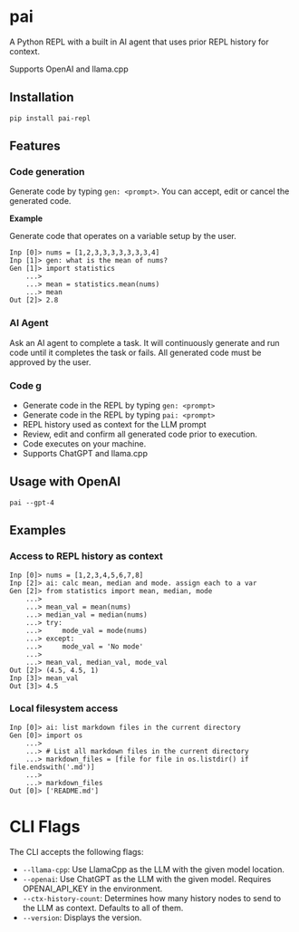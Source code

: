 # pai
A Python REPL with a built in AI agent that uses prior REPL history for context.

Supports OpenAI and llama.cpp

## Installation
```
pip install pai-repl
```

## Features

### Code generation
Generate code by typing `gen: <prompt>`. You can accept, edit or cancel the generated code.

**Example**

Generate code that operates on a variable setup by the user.
```
Inp [0]> nums = [1,2,3,3,3,3,3,3,3,4]
Inp [1]> gen: what is the mean of nums?
Gen [1]> import statistics
    ...>
    ...> mean = statistics.mean(nums)
    ...> mean
Out [2]> 2.8
```

### AI Agent
Ask an AI agent to complete a task. It will continuously generate and run code until it completes the task or fails. All generated code must be approved by the user.




### Code g
- Generate code in the REPL by typing `gen: <prompt>`
- Generate code in the REPL by typing `pai: <prompt>`
- REPL history used as context for the LLM prompt
- Review, edit and confirm all generated code prior to execution.
- Code executes on your machine.
- Supports ChatGPT and llama.cpp


## Usage with OpenAI
```
pai --gpt-4
```

## Examples

### Access to REPL history as context
```
Inp [0]> nums = [1,2,3,4,5,6,7,8]
Inp [2]> ai: calc mean, median and mode. assign each to a var
Gen [2]> from statistics import mean, median, mode
    ...>
    ...> mean_val = mean(nums)
    ...> median_val = median(nums)
    ...> try:
    ...>     mode_val = mode(nums)
    ...> except:
    ...>     mode_val = 'No mode'
    ...>
    ...> mean_val, median_val, mode_val
Out [2]> (4.5, 4.5, 1)
Inp [3]> mean_val
Out [3]> 4.5
```

### Local filesystem access
```
Inp [0]> ai: list markdown files in the current directory
Gen [0]> import os
    ...>
    ...> # List all markdown files in the current directory
    ...> markdown_files = [file for file in os.listdir() if file.endswith('.md')]
    ...>
    ...> markdown_files
Out [0]> ['README.md']
```
# CLI Flags
The CLI accepts the following flags:

- `--llama-cpp`: Use LlamaCpp as the LLM with the given model location.
- `--openai`: Use ChatGPT as the LLM with the given model. Requires OPENAI_API_KEY in the environment.
- `--ctx-history-count`: Determines how many history nodes to send to the LLM as context. Defaults to all of them.
- `--version`: Displays the version.
